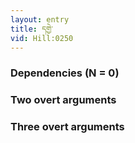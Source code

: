 ```yaml
---
layout: entry
title: དགྱེ་
vid: Hill:0250
---
```

### Dependencies (N = 0)


### Two overt arguments


### Three overt arguments

